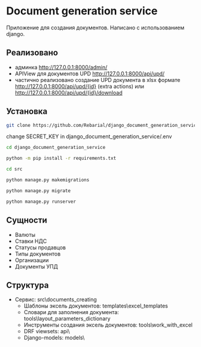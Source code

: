 # Document generation service
Приложение для создания документов. Написано с использованием django.

## Реализовано
 - админка http://127.0.0.1:8000/admin/
 - APIView для документов UPD http://127.0.0.1:8000/api/upd/
 - частично реализовано создание UPD документа в xlsx формате http://127.0.0.1:8000/api/upd/{id} (extra actions) или http://127.0.0.1:8000/api/upd/{id}/download
## Установка

``` bash
git clone https://github.com/Rebarial/django_document_generation_service
```
change SECRET_KEY in django_document_generation_service/.env

``` bash
cd django_document_generation_service

python -m pip install -r requirements.txt

cd src

python manage.py makemigrations

python manage.py migrate

python manage.py runserver
```

## Сущности
 - Валюты
 - Ставки НДС
 - Статусы продавцов
 - Типы документов
 - Организации
 - Документы УПД

## Структура
 - Сервиc: src\documents_creating
   - Шаблоны эксель документов: templates\excel_templates
   - Словари для заполнения документа: tools\layout_parameters_dictionary
   - Инструменты создания эксель документов: tools\work_with_excel
   - DRF viewsets: api\
   - Django-models: models\
